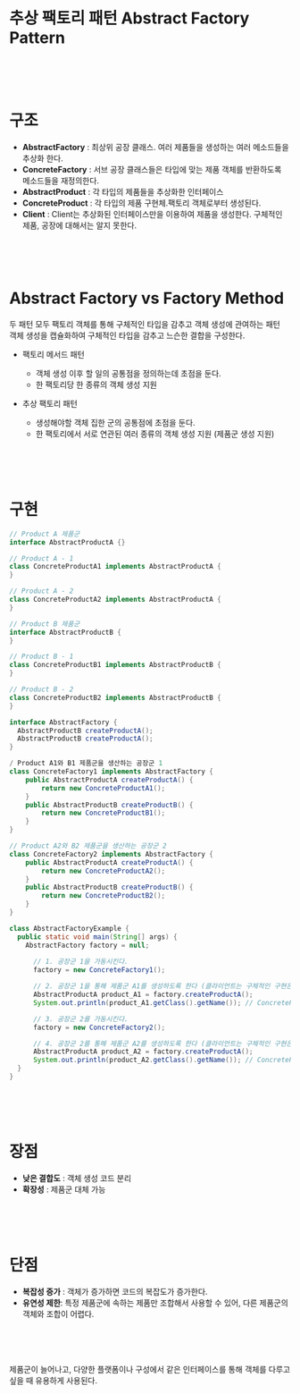 # 추상 팩토리 패턴 Abstract Factory Pattern

<br><br><br>

# 구조
- **AbstractFactory** : 최상위 공장 클래스. 여러 제품들을 생성하는 여러 메소드들을 추상화 한다.
- **ConcreteFactory** : 서브 공장 클래스들은 타입에 맞는 제품 객체를 반환하도록 메소드들을 재정의한다.
- **AbstractProduct** : 각 타입의 제품들을 추상화한 인터페이스
- **ConcreteProduct** : 각 타입의 제품 구현체.팩토리 객체로부터 생성된다. 
- **Client** : Client는 추상화된 인터페이스만을 이용하여 제품을 생성한다. 구체적인 제품, 공장에 대해서는 알지 못한다.


<br><br><br>


# Abstract Factory vs Factory Method
두 패턴 모두 팩토리 객체를 통해 구체적인 타입을 감추고 객체 생성에 관여하는 패턴   
객체 생성을 캡슐화하여 구체적인 타입을 감추고 느슨한 결합을 구성한다.

- 팩토리 메서드 패턴
  - 객체 생성 이후 할 일의 공통점을 정의하는데 초점을 둔다.
  - 한 팩토리당 한 종류의 객체 생성 지원
  
- 추상 팩토리 패턴
  - 생성해야할 객체 집한 군의 공통점에 초점을 둔다.
  - 한 팩토리에서 서로 연관된 여러 종류의 객체 생성 지원 (제품군 생성 지원)



<br><br><br>

# 구현
```java
// Product A 제품군
interface AbstractProductA {}

// Product A - 1
class ConcreteProductA1 implements AbstractProductA {
}

// Product A - 2
class ConcreteProductA2 implements AbstractProductA {
}
```

```java
// Product B 제품군
interface AbstractProductB {
}

// Product B - 1
class ConcreteProductB1 implements AbstractProductB {
}

// Product B - 2
class ConcreteProductB2 implements AbstractProductB {
}
```

```java
interface AbstractFactory {
  AbstractProductB createProductA();
  AbstractProductB createProductA();
}

/ Product A1와 B1 제품군을 생산하는 공장군 1 
class ConcreteFactory1 implements AbstractFactory {
    public AbstractProductA createProductA() {
        return new ConcreteProductA1();
    }
    public AbstractProductB createProductB() {
        return new ConcreteProductB1();
    }
}

// Product A2와 B2 제품군을 생산하는 공장군 2
class ConcreteFactory2 implements AbstractFactory {
    public AbstractProductA createProductA() {
        return new ConcreteProductA2();
    }
    public AbstractProductB createProductB() {
        return new ConcreteProductB2();
    }
}
```


```java
class AbstractFactoryExample {
  public static void main(String[] args) {
    AbstractFactory factory = null;
      
      // 1. 공장군 1을 가동시킨다.
      factory = new ConcreteFactory1();

      // 2. 공장군 1을 통해 제품군 A1를 생성하도록 한다 (클라이언트는 구체적인 구현은 모르고 인터페이스에 의존한다)
      AbstractProductA product_A1 = factory.createProductA();
      System.out.println(product_A1.getClass().getName()); // ConcreteProductA1

      // 3. 공장군 2를 가동시킨다.
      factory = new ConcreteFactory2();

      // 4. 공장군 2를 통해 제품군 A2를 생성하도록 한다 (클라이언트는 구체적인 구현은 모르고 인터페이스에 의존한다)
      AbstractProductA product_A2 = factory.createProductA();
      System.out.println(product_A2.getClass().getName()); // ConcreteProductA2
  }
}
```



<br><br><br>



# 장점
- **낮은 결합도** : 객체 생성 코드 분리
- **확장성** : 제품군 대체 가능



<br><br><br>

# 단점
- **복잡성 증가** : 객체가 증가하면 코드의 복잡도가 증가한다.
- **유연성 제한**: 특정 제품군에 속하는 제품만 조합해서 사용할 수 있어, 다른 제품군의 객체와 조합이 어렵다.



<br><br><br>

제품군이 늘어나고, 다양한 플랫폼이나 구성에서 같은 인터페이스를 통해 객체를 다루고 싶을 때 유용하게 사용된다. 
